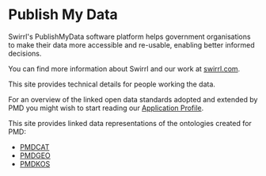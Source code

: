 # Publish My Data

Swirrl's PublishMyData software platform helps government organisations to make their data more accessible and re-usable, enabling better informed decisions.

You can find more information about Swirrl and our work at [swirrl.com](https://www.swirrl.com/).

This site provides technical details for people working the data.

For an overview of the linked open data standards adopted and extended by PMD you might wish to start reading our [Application Profile](https://swirrl.github.io/PMD-AP/index.html).

This site provides linked data representations of the ontologies created for PMD:

- [PMDCAT](/pmdcat)
- [PMDGEO](/def/pmdgeo)
- [PMDKOS](/def/pmdkos)